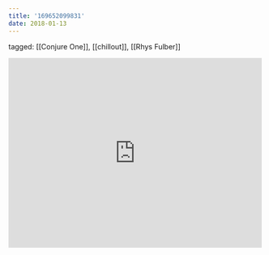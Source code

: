 ```yaml
---
title: '169652099831'
date: 2018-01-13
---
```

tagged: [[Conjure One]], [[chillout]], [[Rhys Fulber]]
<iframe allow="accelerometer; autoplay; clipboard-write; encrypted-media; gyroscope; picture-in-picture" allowfullscreen="" frameborder="0" height="375" id="youtube_iframe" src="https://www.youtube.com/embed/YKe2a1HuArU?feature=oembed&amp;enablejsapi=1&amp;origin=https://safe.txmblr.com&amp;wmode=opaque" width="500"></iframe>